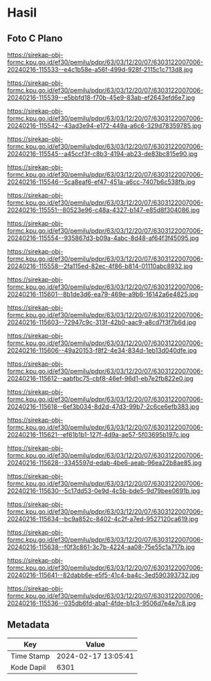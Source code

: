 # Hasil

## Foto C Plano

https://sirekap-obj-formc.kpu.go.id/ef30/pemilu/pdpr/63/03/12/20/07/6303122007006-20240216-115533--e4c1b58e-a56f-499d-928f-2115c1c713d8.jpg

https://sirekap-obj-formc.kpu.go.id/ef30/pemilu/pdpr/63/03/12/20/07/6303122007006-20240216-115539--e5bbfd18-f70b-45e9-83ab-ef2643efd6e7.jpg

https://sirekap-obj-formc.kpu.go.id/ef30/pemilu/pdpr/63/03/12/20/07/6303122007006-20240216-115542--43ad3e94-e172-449a-a6c6-329d78359785.jpg

https://sirekap-obj-formc.kpu.go.id/ef30/pemilu/pdpr/63/03/12/20/07/6303122007006-20240216-115545--a45ccf3f-c8b3-4194-ab23-de83bc815e90.jpg

https://sirekap-obj-formc.kpu.go.id/ef30/pemilu/pdpr/63/03/12/20/07/6303122007006-20240216-115546--5ca8eaf6-ef47-451a-a6cc-7407b6c538fb.jpg

https://sirekap-obj-formc.kpu.go.id/ef30/pemilu/pdpr/63/03/12/20/07/6303122007006-20240216-115551--80523e96-c48a-4327-b147-e85d8f304086.jpg

https://sirekap-obj-formc.kpu.go.id/ef30/pemilu/pdpr/63/03/12/20/07/6303122007006-20240216-115554--935867d3-b09a-4abc-8d48-af64f3f45095.jpg

https://sirekap-obj-formc.kpu.go.id/ef30/pemilu/pdpr/63/03/12/20/07/6303122007006-20240216-115558--2fa115ed-82ec-4f86-b814-01110abc8932.jpg

https://sirekap-obj-formc.kpu.go.id/ef30/pemilu/pdpr/63/03/12/20/07/6303122007006-20240216-115601--8b1de3d6-ea79-469e-a9b6-16142a6e4825.jpg

https://sirekap-obj-formc.kpu.go.id/ef30/pemilu/pdpr/63/03/12/20/07/6303122007006-20240216-115603--72947c9c-313f-42b0-aac9-a8cd7f3f7b6d.jpg

https://sirekap-obj-formc.kpu.go.id/ef30/pemilu/pdpr/63/03/12/20/07/6303122007006-20240216-115606--49a20153-f8f2-4e34-834d-1eb13d040dfe.jpg

https://sirekap-obj-formc.kpu.go.id/ef30/pemilu/pdpr/63/03/12/20/07/6303122007006-20240216-115612--aabfbc75-cbf8-46ef-96d1-eb7e2fb822e0.jpg

https://sirekap-obj-formc.kpu.go.id/ef30/pemilu/pdpr/63/03/12/20/07/6303122007006-20240216-115618--6ef3b034-8d2d-47d3-99b7-2c6ce6efb383.jpg

https://sirekap-obj-formc.kpu.go.id/ef30/pemilu/pdpr/63/03/12/20/07/6303122007006-20240216-115621--ef61b1b1-127f-4d9a-ae57-5f03695b197c.jpg

https://sirekap-obj-formc.kpu.go.id/ef30/pemilu/pdpr/63/03/12/20/07/6303122007006-20240216-115628--3345597d-edab-4be6-aeab-96ea22b8ae85.jpg

https://sirekap-obj-formc.kpu.go.id/ef30/pemilu/pdpr/63/03/12/20/07/6303122007006-20240216-115630--5c17dd53-0e9d-4c5b-bde5-9d79bee0691b.jpg

https://sirekap-obj-formc.kpu.go.id/ef30/pemilu/pdpr/63/03/12/20/07/6303122007006-20240216-115634--bc9a852c-8402-4c2f-a7ed-9527120ca619.jpg

https://sirekap-obj-formc.kpu.go.id/ef30/pemilu/pdpr/63/03/12/20/07/6303122007006-20240216-115638--f0f3c861-3c7b-4224-aa08-75e55c1a717b.jpg

https://sirekap-obj-formc.kpu.go.id/ef30/pemilu/pdpr/63/03/12/20/07/6303122007006-20240216-115641--82dabb6e-e5f5-41c4-ba4c-3ed590393732.jpg

https://sirekap-obj-formc.kpu.go.id/ef30/pemilu/pdpr/63/03/12/20/07/6303122007006-20240216-115536--035db6fd-aba1-4fde-b1c3-9506d7e4e7c8.jpg


## Metadata

| Key        | Value               |
| ---------- | ------------------- |
| Time Stamp | 2024-02-17 13:05:41 |
| Kode Dapil | 6301                |



